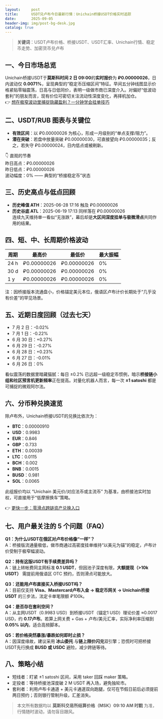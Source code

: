```yaml
---
layout:     post
title:      USDT兑卢布今日最新行情：Unichain桥接USDT价格实时追踪
date:       2025-09-05
header-img: img/post-bg-desk.jpg
catalog: true
---
```


> **关键词**：USDT卢布价格、桥接USDT、USDT汇率、Unichain行情、稳定币走势、加密货币兑卢布

## 一、今日市场总览  
Unichain桥接USDT于**莫斯科时间 2 日 09:00**的**实时报价**为 **₽0.00000026**，日内波动仅 **0.0071%**，呈现典型的“稳定币压缩区间”特征。早间五分钟线图显示价格紧贴零轴震荡，日高与日低同价，表明一级做市商已深度介入。对偏好“低波动套利”的朋友而言，现有价位可密切关注流动性深度变化，再择机加仓。  
👉 [想在极窄波动里捕捉隐藏盈利？一分钟学会挂单技巧](https://okxdog.com/)

## 二、USDT/RUB 图表与关键位  
- **有效区间**：以 ₽0.00000026 为核心，形成一月级别的“单点支撑/阻力”。  
- **潜在突破**：若盘中放量突破 ₽0.00000030，可直接望向 ₽0.00000035；反之，若失守 ₽0.00000024，日内低点或被刷新。  

👇 直观的节奏  
昨日高点：₽0.00000026  
昨日低点：₽0.00000026  
波动幅度：0% —— 典型的“桥接稳定币”状态

## 三、历史高点与低点回顾  
- **历史峰值 ATH**：2025-06-28 17:16 触及 ₽0.00000026  
- **历史谷底 ATL**：2025-06-19 17:13 同样落在 ₽0.00000026  
连续九天维持单一看似“无涨跌”，幕后却是**大区间深度挂单与极微滑点**共同作用的结果。

## 四、短、中、长周期价格波动  
| 周期 | 最高价 | 最低价 | 最大振幅 |  
|---|---|---|---|  
| 24 h | ₽0.00000026 | ₽0.00000026 | 0% |  
| 30 d | ₽0.00000026 | ₽0.00000026 | 0% |  
| 1 y  | ₽0.00000026 | ₽0.00000026 | 0% |  
注：因桥接版本流通盘小，价格锚定美元本位，俄语区卢布计价长期处于“几乎没有价差”的罕见场景。

## 五、近期日度回顾（过去七天）  
- 7 月 2 日：-0.02%  
- 7 月 1 日：-0.22%  
- 6 月 30 日：+0.27%  
- 6 月 29 日：-0.27%  
- 6 月 28 日：+0.23%  
- 6 月 27 日：-0.01%  
- 6 月 26 日：0%  

看似震荡的数据里暗藏猫腻：每日 ±0.2% 已远超一级稳定币惯例，暗示**桥接链小组和社区预言机更新频率**正在提高。对量化机器人而言，每一次 **±1 satoshi** 都是可捕捉的微观阿尔法。

## 六、分币种兑换速览  
除卢布外，Unichain桥接USDT的兑换比依次为：  
- **BTC**：0.00000910  
- **USD**：0.9983  
- **EUR**：0.846  
- **GBP**：0.733  
- **ETH**：0.00039  
- **LTC**：0.0115  
- **BCH**：0.002  
- **BNB**：0.0015  
- **BUSD**：0.981  
- **SOL**：0.0065  

此组报价均以 “Unichain 美元价/对应法币或主流币” 为基准，由桥接池实时加权，可直接用于“低摩擦换车”策略。  

👉 [更快一步：零滑点跨链资产兑换入口](https://okxdog.com/)

## 七、用户最关注的 5 个问题（FAQ）

**Q1：为什么USDT在俄区对卢布价格像“一样”？**  
A：桥接版流通量极低，做市商通过高密度挂单维持“以美元为锚”的稳定，卢布计价受制于极窄幅波动。

**Q2：持有这版USDT有手续费差异吗？**  
A：链上转帐费同主网标准 **0.1 USDT**，但因池子深度有限，**大额提现（>10k USDT）** 需提前用俄语区 OTC 预约，否则滑点可能放大。

**Q3：还能用卢布直接买入桥接USDT吗？**  
A：目前仅支持 **Visa、Mastercard卢布入金 → 稳定币网关 → Unichain桥接USDT** 的三步法，法定卡单笔限额 ₽100k。

**Q4：是否存在套利空间？**  
A：从主网USDT（0.9983 USD）到桥接USDT（锚定1 USD）理论价差 ≈0.0017 USD，约 **0.17卢布**。若算上网关费 + Gas + 卢布/美元汇率，实际净利率压缩到 **0.05% 以内**，适合高频脚本。

**Q5：若价格突然暴涨/暴跌如何即时止损？**  
A：因深度缘故，建议采用 **冰山委托** 与**链上限价闪兑**双引擎；恐慌时可把桥接USDT先行换成 **BUSD 或 USDC** 避险，减少跨链等待。

## 八、策略小结  
- 短线者：盯紧 ±1 satoshi 区间，采用 taker 回踩 maker 策略。  
- 定投者：等待桥接池深度破 2 M USDT 再入场，避免独轮市。  
- 套利者：利用卢布卡通道 + 美元卡通道双向跑腿，仅可在节假日前后必须提前两日预约；否则银行管制升级，汇差消失。  

> 本文所有数据均以 **莫斯科交易所结算价格（MSK）09:10 AM 时戳** 为准，行情随时波动，请勿盲目跟风。
